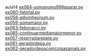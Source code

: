 aula14 
<a href='https://gabrielryanft.github.io/learning/cursoemvideo/python/exerciciospython/aula14/ex064-somanums999pparar.py/' target='_blank' rel='next'>ex064-somanums999pparar.py</a><br/>
<a href='https://gabrielryanft.github.io/learning/cursoemvideo/python/exerciciospython/aula14/ex060-fatorial.py/' target='_blank' rel='next'>ex060-fatorial.py</a><br/>
<a href='https://gabrielryanft.github.io/learning/cursoemvideo/python/exerciciospython/aula14/ex058-adivinheonum.py/' target='_blank' rel='next'>ex058-adivinheonum.py</a><br/>
<a href='https://gabrielryanft.github.io/learning/cursoemvideo/python/exerciciospython/aula14/ex059-somamaior.py/' target='_blank' rel='next'>ex059-somamaior.py</a><br/>
<a href='https://gabrielryanft.github.io/learning/cursoemvideo/python/exerciciospython/aula14/ex063-febonacci.py/' target='_blank' rel='next'>ex063-febonacci.py</a><br/>
<a href='https://gabrielryanft.github.io/learning/cursoemvideo/python/exerciciospython/aula14/ex065-continuarmediamaiormenor.py/' target='_blank' rel='next'>ex065-continuarmediamaiormenor.py</a><br/>
<a href='https://gabrielryanft.github.io/learning/cursoemvideo/python/exerciciospython/aula14/ex057-reserradarepete.py/' target='_blank' rel='next'>ex057-reserradarepete.py</a><br/>
<a href='https://gabrielryanft.github.io/learning/cursoemvideo/python/exerciciospython/aula14/ex061-geradordepa.py/' target='_blank' rel='next'>ex061-geradordepa.py</a><br/>
<a href='https://gabrielryanft.github.io/learning/cursoemvideo/python/exerciciospython/aula14/ex062-geradordepacomcoisasamais.py/' target='_blank' rel='next'>ex062-geradordepacomcoisasamais.py</a><br/>
